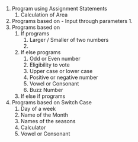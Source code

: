 

1. Program using Assignment Statements
	1. Calculation of Area
2. Programs based on - Input through parameters
	1. 
3. Programs based on 
	1. If programs
		1. Larger / Smaller of two numbers
		2. 
	2. If else programs
		1. Odd or Even number 
		2. Eligibility to vote
		3. Upper case or lower case 
		4. Positive or negative number
		5. Vowel or Consonant
		6. Buzz Number 
	3. If else if programs
4. Programs based on Switch Case
	1. Day of a week
	2. Name of the Month
	3. Names of the seasons
	4. Calculator
	5. Vowel or Consonant 
